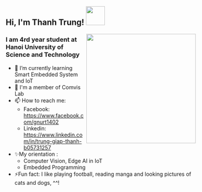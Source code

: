 <h2> Hi, I'm Thanh Trung! <img src="https://media.giphy.com/media/mGcNjsfWAjY5AEZNw6/giphy.gif" width="50"></h2>
<img align='right' src="https://media2.giphy.com/media/f6hnhHkks8bk4jwjh3/giphy.gif?cid=790b76112c0c8efe7703cf0c51be844480716313e72b10be&rid=giphy.gif" width="290">

<h3>I am 4rd year student at Hanoi University of Science and Technology</h3>
</em></p>

<!--- ### <img src="https://media.giphy.com/media/VgCDAzcKvsR6OM0uWg/giphy.gif" width="50"> A little more about me... -->
- 🌱 I’m currently learning Smart Embedded System and IoT 
- 🔭 I'm a member of Comvis Lab 
- 📫 How to reach me:
  - Facebook: https://www.facebook.com/gnurt1402
  - Linkedin: https://www.linkedin.com/in/trung-giap-thanh-b05731257
- ✨My orientation :
  - Computer Vision, Edge AI in IoT
  - Embedded Programming
- ⚡Fun fact: I like playing football, reading manga and looking pictures of cats and dogs, ^^!
</p>
